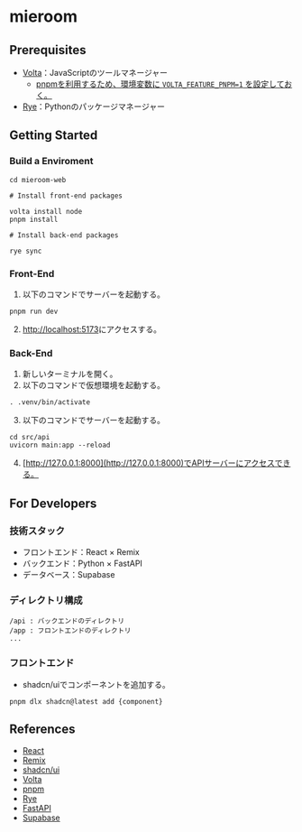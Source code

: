 # mieroom

## Prerequisites

- [Volta](https://docs.volta.sh/guide/getting-started)：JavaScriptのツールマネージャー
  - [pnpmを利用するため、環境変数に `VOLTA_FEATURE_PNPM=1` を設定しておく。](https://docs.volta.sh/advanced/pnpm)
- [Rye](https://rye.astral.sh/)：Pythonのパッケージマネージャー

## Getting Started

### Build a Enviroment

```shell
cd mieroom-web

# Install front-end packages

volta install node
pnpm install

# Install back-end packages

rye sync
```

### Front-End

1. 以下のコマンドでサーバーを起動する。

```shell
pnpm run dev
```

2. [http://localhost:5173](http://localhost:5173)にアクセスする。

### Back-End

1. 新しいターミナルを開く。
2. 以下のコマンドで仮想環境を起動する。

```shell
. .venv/bin/activate
```

3. 以下のコマンドでサーバーを起動する。

```shell
cd src/api
uvicorn main:app --reload
```

4. [http://127.0.0.1:8000](http://127.0.0.1:8000)でAPIサーバーにアクセスできる。


## For Developers

### 技術スタック

- フロントエンド：React × Remix
- バックエンド：Python × FastAPI
- データベース：Supabase

### ディレクトリ構成

```plaintext
/api : バックエンドのディレクトリ
/app : フロントエンドのディレクトリ
...
```

### フロントエンド

- shadcn/uiでコンポーネントを追加する。

```shell
pnpm dlx shadcn@latest add {component}
```

## References

- [React](https://ja.react.dev/learn)
- [Remix](https://remix.run/)
- [shadcn/ui](https://ui.shadcn.com/)
- [Volta](https://docs.volta.sh/guide/getting-started)
- [pnpm](https://pnpm.io/ja/)
- [Rye](https://rye.astral.sh/)
- [FastAPI](https://fastapi.tiangolo.com/ja/)
- [Supabase](https://supabase.com/docs/guides/database/overview)
